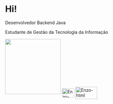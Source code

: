 #  Hi! 

Desenvolvedor Backend Java

Estudante de Gestão da Tecnologia da Informação

<div 
 <img height="180em" src="https://github-readme-stats.vercel.app/api?username=EnSo340&show_icons=true&theme=tokyonight"/>
 <img height="180em" src="https://github-readme-stats.vercel.app/api/top-langs/?username=EnSo340&layout=compact&theme=tokyonight"/>
 <img align="center" alt="Enzo-html" height="30" width="40" src="https://img.shields.io/badge/Java-ED8B00?style=for-the-badge&logo=openjdk&logoColor=white"/>
 <img align="center" alt="Enzo-html" height="40" width="70" src="https://img.shields.io/badge/MySQL-00000F?style=for-the-badge&logo=mysql&logoColor=white"/>

